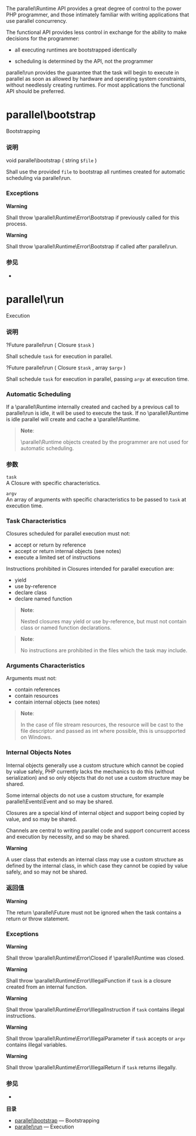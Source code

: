 The <span class="classname">parallel\\Runtime</span> API provides a
great degree of control to the power PHP programmer, and those
intimately familiar with writing applications that use parallel
concurrency.

The functional API provides less control in exchange for the ability to
make decisions for the programmer:

-   all executing runtimes are bootstrapped identically

-   scheduling is determined by the API, not the programmer

<span class="function">parallel\\run</span> provides the guarantee that
the task will begin to execute in parallel as soon as allowed by
hardware and operating system constraints, without needlessly creating
runtimes. For most applications the functional API should be preferred.

parallel\\bootstrap
===================

Bootstrapping

### 说明

<span class="type">void</span> <span
class="methodname">parallel\\bootstrap</span> ( <span
class="methodparam"><span class="type">string</span> `$file`</span> )

Shall use the provided `file` to bootstrap all runtimes created for
automatic scheduling via <span class="function">parallel\\run</span>.

### Exceptions

**Warning**

Shall throw <span
class="type">\\parallel\\Runtime\\Error\\Bootstrap</span> if previously
called for this process.

**Warning**

Shall throw <span
class="type">\\parallel\\Runtime\\Error\\Bootstrap</span> if called
after <span class="function">parallel\\run</span>.

### 参见

-   <a href="/class/parallel-runtime.html#parallel\Runtime::run" class="xref"></a>

parallel\\run
=============

Execution

### 说明

<span class="type">?Future</span> <span
class="methodname">parallel\\run</span> ( <span
class="methodparam"><span class="type">Closure</span> `$task`</span> )

Shall schedule `task` for execution in parallel.

<span class="type">?Future</span> <span
class="methodname">parallel\\run</span> ( <span
class="methodparam"><span class="type">Closure</span> `$task`</span> ,
<span class="methodparam"><span class="type">array</span> `$argv`</span>
)

Shall schedule `task` for execution in parallel, passing `argv` at
execution time.

### Automatic Scheduling

If a <span class="classname">\\parallel\\Runtime</span> internally
created and cached by a previous call to <span
class="function">parallel\\run</span> is idle, it will be used to
execute the task. If no <span
class="classname">\\parallel\\Runtime</span> is idle parallel will
create and cache a <span class="classname">\\parallel\\Runtime</span>.

> **Note**:
>
> <span class="classname">\\parallel\\Runtime</span> objects created by
> the programmer are not used for automatic scheduling.

### 参数

`task`  
A <span class="classname">Closure</span> with specific characteristics.

`argv`  
An <span class="type">array</span> of arguments with specific
characteristics to be passed to `task` at execution time.

### Task Characteristics

Closures scheduled for parallel execution must not:

-   accept or return by reference
-   accept or return internal objects (see notes)
-   execute a limited set of instructions

Instructions prohibited in Closures intended for parallel execution are:

-   yield
-   use by-reference
-   declare class
-   declare named function

> **Note**:
>
> Nested closures may yield or use by-reference, but must not contain
> class or named function declarations.

> **Note**:
>
> No instructions are prohibited in the files which the task may
> include.

### Arguments Characteristics

Arguments must not:

-   contain references
-   contain resources
-   contain internal objects (see notes)

> **Note**:
>
> In the case of file stream resources, the resource will be cast to the
> file descriptor and passed as <span class="type">int</span> where
> possible, this is unsupported on Windows.

### Internal Objects Notes

Internal objects generally use a custom structure which cannot be copied
by value safely, PHP currently lacks the mechanics to do this (without
serialization) and so only objects that do not use a custom structure
may be shared.

Some internal objects do not use a custom structure, for example <span
class="classname">parallel\\Events\\Event</span> and so may be shared.

Closures are a special kind of internal object and support being copied
by value, and so may be shared.

Channels are central to writing parallel code and support concurrent
access and execution by necessity, and so may be shared.

**Warning**

A user class that extends an internal class may use a custom structure
as defined by the internal class, in which case they cannot be copied by
value safely, and so may not be shared.

### 返回值

**Warning**

The return <span class="type">\\parallel\\Future</span> must not be
ignored when the task contains a return or throw statement.

### Exceptions

**Warning**

Shall throw <span class="type">\\parallel\\Runtime\\Error\\Closed</span>
if <span class="type">\\parallel\\Runtime</span> was closed.

**Warning**

Shall throw <span
class="type">\\parallel\\Runtime\\Error\\IllegalFunction</span> if
`task` is a closure created from an internal function.

**Warning**

Shall throw <span
class="type">\\parallel\\Runtime\\Error\\IllegalInstruction</span> if
`task` contains illegal instructions.

**Warning**

Shall throw <span
class="type">\\parallel\\Runtime\\Error\\IllegalParameter</span> if
`task` accepts or `argv` contains illegal variables.

**Warning**

Shall throw <span
class="type">\\parallel\\Runtime\\Error\\IllegalReturn</span> if `task`
returns illegally.

### 参见

-   <a href="/class/parallel-runtime.html#parallel\Runtime::run" class="xref"></a>

**目录**

-   [parallel\\bootstrap](/functional/parallel.html#parallel\bootstrap)
    — Bootstrapping
-   [parallel\\run](/functional/parallel.html#parallel\run) — Execution
